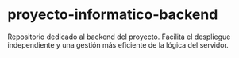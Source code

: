 # proyecto-informatico-backend
Repositorio dedicado al backend del proyecto. Facilita el despliegue independiente y una gestión más eficiente de la lógica del servidor.
